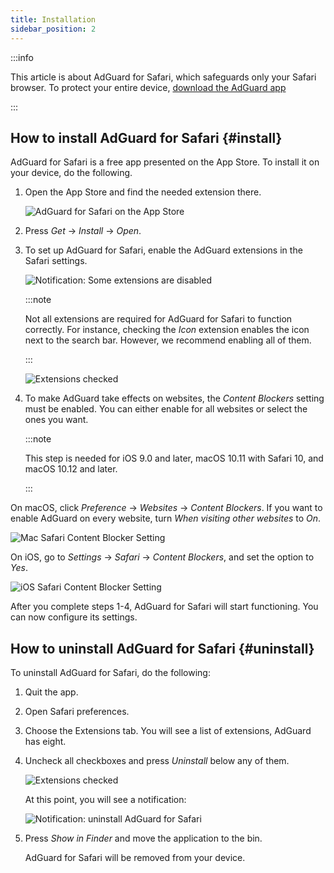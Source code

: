 ```yaml
---
title: Installation
sidebar_position: 2
---
```


:::info

This article is about AdGuard for Safari, which safeguards only your Safari browser. To protect your entire device, [download the AdGuard app](https://agrd.io/download-kb-adblock)

:::

## How to install AdGuard for Safari {#install}

AdGuard for Safari is a free app presented on the App Store. To install it on your device, do the following.

1. Open the App Store and find the needed extension there.

    ![AdGuard for Safari on the App Store](https://cdn.adtidy.org/content/Kb/ad_blocker/safari/adguard-for-safari-app-store.png)

1. Press *Get* → *Install* → *Open*.

1. To set up AdGuard for Safari, enable the AdGuard extensions in the Safari settings.

    ![Notification: Some extensions are disabled](https://cdn.adtidy.org/content/Kb/ad_blocker/safari/adguard-for-safari-notification.png)

    :::note

    Not all extensions are required for AdGuard for Safari to function correctly. For instance, checking the *Icon* extension enables the icon next to the search bar. However, we recommend enabling all of them.

    :::

    ![Extensions checked](https://cdn.adtidy.org/content/Kb/ad_blocker/safari/adguard-for-safari-extensions-checked.png)

1. To make AdGuard take effects on websites, the *Content Blockers* setting must be enabled. You can either enable for all websites or select the ones you want.

    :::note

    This step is needed for iOS 9.0 and later, macOS 10.11 with Safari 10, and macOS 10.12 and later.

    :::

On macOS, click *Preference* → *Websites* → *Content Blockers*. If you want to enable AdGuard on every website, turn *When visiting other websites* to *On*.

![Mac Safari Content Blocker Setting](https://i0.imgs.ovh/2023/10/26/Fmc9U.png)
    <!-- adguard-for-safari-content-blocker-setting-macos.png -->

On iOS, go to *Settings* → *Safari* → *Content Blockers*, and set the option to *Yes*.

![iOS Safari Content Blocker Setting](https://i0.imgs.ovh/2023/10/26/FmgM0.jpeg)
    <!-- adguard-for-safari-content-blocker-setting-ios.jpg -->

After you complete steps 1-4, AdGuard for Safari will start functioning. You can now configure its settings.

## How to uninstall AdGuard for Safari {#uninstall}

To uninstall AdGuard for Safari, do the following:

1. Quit the app.

1. Open Safari preferences.

1. Choose the Extensions tab. You will see a list of extensions, AdGuard has eight.

1. Uncheck all checkboxes and press *Uninstall* below any of them.

    ![Extensions checked](https://cdn.adtidy.org/public/Adguard/kb/installation/Safari/extensionschecked.png)

    At this point, you will see a notification:

    ![Notification: uninstall AdGuard for Safari](https://cdn.adtidy.org/public/Adguard/kb/installation/Safari/showinfinder.png)

1. Press *Show in Finder* and move the application to the bin.

    AdGuard for Safari will be removed from your device.
